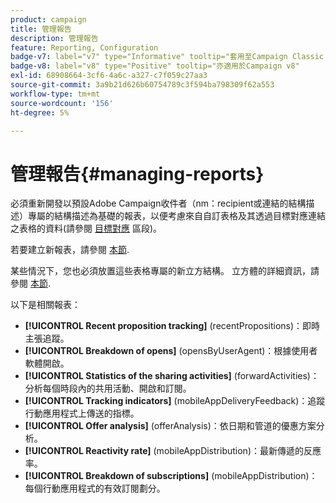 ```yaml
---
product: campaign
title: 管理報告
description: 管理報告
feature: Reporting, Configuration
badge-v7: label="v7" type="Informative" tooltip="套用至Campaign Classic v7"
badge-v8: label="v8" type="Positive" tooltip="亦適用於Campaign v8"
exl-id: 68908664-3cf6-4a6c-a327-c7f059c27aa3
source-git-commit: 3a9b21d626b60754789c3f594ba798309f62a553
workflow-type: tm+mt
source-wordcount: '156'
ht-degree: 5%

---
```


# 管理報告{#managing-reports}



必須重新開發以預設Adobe Campaign收件者（nm：recipient或連結的結構描述）專屬的結構描述為基礎的報表，以便考慮來自自訂表格及其透過目標對應連結之表格的資料(請參閱 [目標對應](../../configuration/using/target-mapping.md) 區段)。

若要建立新報表，請參閱 [本節](../../reporting/using/about-reports-creation-in-campaign.md).

某些情況下，您也必須放置這些表格專屬的新立方結構。 立方體的詳細資訊，請參閱 [本節](../../reporting/using/ac-cubes.md).

以下是相關報表：

* **[!UICONTROL Recent proposition tracking]** (recentPropositions)：即時主張追蹤。
* **[!UICONTROL Breakdown of opens]** (opensByUserAgent)：根據使用者軟體開啟。
* **[!UICONTROL Statistics of the sharing activities]** (forwardActivities)：分析每個時段內的共用活動、開啟和訂閱。
* **[!UICONTROL Tracking indicators]** (mobileAppDeliveryFeedback)：追蹤行動應用程式上傳送的指標。
* **[!UICONTROL Offer analysis]** (offerAnalysis)：依日期和管道的優惠方案分析。
* **[!UICONTROL Reactivity rate]** (mobileAppDistribution)：最新傳遞的反應率。
* **[!UICONTROL Breakdown of subscriptions]** (mobileAppDistribution)：每個行動應用程式的有效訂閱劃分。
